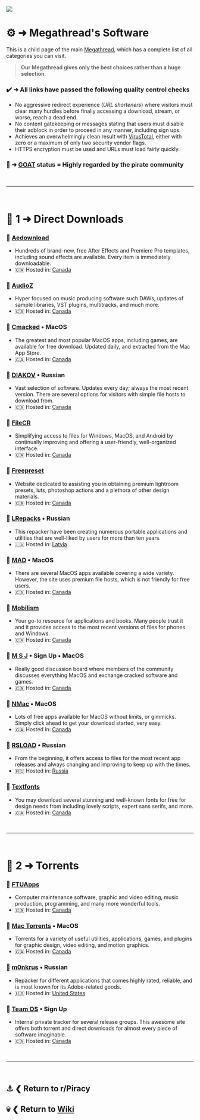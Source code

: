 ![](%%software%%)

# ⚙️ ➜ Megathread's **Software**
This is a child page of the main [Megathread](https://www.reddit.com/r/Piracy/wiki/megathread/), which has a complete list of all categories you can visit.
 
>**Our Megathread gives only the best choices rather than a huge selection**.

### ✔️ ➜ All links have passed the following quality control checks
- No aggressive redirect experience (*URL shorteners*) where visitors must clear many hurdles before finally accessing a download, stream, or worse, reach a dead end.
- No content gatekeeping or messages stating that users must disable their adblock in order to proceed in any manner, including sign ups.
- Achieves an overwhelmingly clean result with [VirusTotal](https://www.virustotal.com/gui/home/url), either with zero or a maximum of only two security vendor flags.
- HTTPS encryption must be used and URLs must load fairly quickly.

### 🐐 ➜ [GOAT](https://www.urbandictionary.com/define.php?term=goat) status = Highly regarded by the pirate community

&nbsp;

---

&nbsp;

# 📑 1 ➜ Direct Downloads

### 🔗 [Aedownload](https://aedownload.com/)
- Hundreds of brand-new, free After Effects and Premiere Pro templates, including sound effects are available. Every item is immediately downloadable.
- 🇨🇦 Hosted in: [Canada](https://check-host.net/ip-info?host=https%3A%2F%2Faedownload.com%2F&csrf_token=ea3c3184e743e86ef87efdbe1ad0f197889054b1)

### 🔗 [AudioZ](https://audioz.download/)
- Hyper focused on music producing software such DAWs, updates of sample libraries, VST plugins, multitracks, and much more.
- 🇨🇦 Hosted in: [Canada](https://check-host.net/ip-info?host=https%3A%2F%2Faudioz.download%2F&csrf_token=9dff6f7c8b805e1e8413f24f8b28ca466eaa0d9b)

### 🔗 [Cmacked](https://cmacked.com/) • MacOS
- The greatest and most popular MacOS apps, including games, are available for free download. Updated daily, and extracted from the Mac App Store.
- 🇨🇦 Hosted in: [Canada](https://check-host.net/ip-info?host=https%3A%2F%2Fcmacked.com%2F&csrf_token=e7c225d9be69d86c8f9a0a50aaa775dc73c4acc4)

### 🔗 [DIAKOV](https://diakov.net/) • Russian
- Vast selection of software. Updates every day; always the most recent version. There are several options for visitors with simple file hosts to download from.
- 🇨🇦 Hosted in: [Canada](https://check-host.net/ip-info?host=https%3A%2F%2Fdiakov.net%2F&csrf_token=8a08b5faf1067e447d06faded389cee086dba7d5)

### 🐐 [FileCR](https://filecr.com/)
- Simplifying access to files for Windows, MacOS, and Android by continually improving and offering a user-friendly, well-organized interface.
- 🇨🇦 Hosted in: [Canada](https://check-host.net/ip-info?host=https%3A%2F%2Ffilecr.com%2F&csrf_token=9dff6f7c8b805e1e8413f24f8b28ca466eaa0d9b)

### 🔗 [Freepreset](https://freepreset.net/)
- Website dedicated to assisting you in obtaining premium lightroom presets, luts, photoshop actions and a plethora of other design materials.
- 🇨🇦 Hosted in: [Canada](https://check-host.net/ip-info?host=https%3A%2F%2Ffilecr.com%2F&csrf_token=9dff6f7c8b805e1e8413f24f8b28ca466eaa0d9b)

### 🔗 [LRepacks](https://lrepacks.net/) • Russian
- This repacker have been creating numerous portable applications and utilities that are well-liked by users for more than ten years.
- 🇱🇻 Hosted in: [Latvia](https://check-host.net/ip-info?host=https%3A%2F%2Flrepacks.net%2F&csrf_token=c1b4162f9505e99000ed160ae0383d6d9068d2b1)

### 🔗 [MAD](https://www.macappdownload.com/) • MacOS
- There are several MacOS apps available covering a wide variety. However, the site uses premium file hosts, which is not friendly for free users.
- 🇨🇦 Hosted in: [Canada](https://check-host.net/ip-info?host=https%3A%2F%2Fwww.macappdownload.com%2F&csrf_token=f47f6631bcedaaa5fdaaa5549f50a26af6b9fbe9)

### 🔗 [Mobilism](https://forum.mobilism.org/index.php)
- Your go-to resource for applications and books. Many people trust it and it provides access to the most recent versions of files for phones and Windows.
- 🇨🇦 Hosted in: [Canada](https://check-host.net/ip-info?host=https%3A%2F%2Fforum.mobilism.org%2Findex.php&csrf_token=8a08b5faf1067e447d06faded389cee086dba7d5)

### 🔗 [M S J](https://www.macserialjunkie.com/forum/) • Sign Up • MacOS
- Really good discussion board where members of the community discusses everything MacOS and exchange cracked software and games.
- 🇨🇦 Hosted in: [Canada](https://check-host.net/ip-info?host=https%3A%2F%2Fforum.mobilism.org%2Findex.php&csrf_token=8a08b5faf1067e447d06faded389cee086dba7d5)

### 🔗 [NMac](https://nmac.to/hub/) • MacOS
- Lots of free apps available for MacOS without limits, or gimmicks. Simply click ahead to get your download started, very easy.
- 🇨🇦 Hosted in: [Canada](https://check-host.net/ip-info?host=https%3A%2F%2Fnmac.to%2Fhub%2F&csrf_token=e7c225d9be69d86c8f9a0a50aaa775dc73c4acc4)

### 🔗 [RSLOAD](https://rsload.net/) • Russian
- From the beginning, it offers access to files for the most recent app releases and always changing and improving to keep up with the times.
- 🇷🇺 Hosted in: [Russia](https://check-host.net/ip-info?host=https%3A%2F%2Frsload.net%2F&csrf_token=c1b4162f9505e99000ed160ae0383d6d9068d2b1)

### 🔗 [Textfonts](https://textfonts.net/)
- You may download several stunning and well-known fonts for free for design needs from including lovely scripts, expert sans serifs, and more.
- 🇨🇦 Hosted in: [Canada](https://check-host.net/ip-info?host=https%3A%2F%2Fnmac.to%2Fhub%2F&csrf_token=e7c225d9be69d86c8f9a0a50aaa775dc73c4acc4)

&nbsp;

---

&nbsp;

# 📑 2 ➜ Torrents

### 🧲 [FTUApps](https://ftuapps.dev/)
- Computer maintenance software, graphic and video editing, music production, programming, and many more wonderful tools.
- 🇨🇦 Hosted in: [Canada](https://check-host.net/ip-info?host=https%3A%2F%2Fftuapps.dev%2F&csrf_token=83934759463bf6f01e048eb6ee27e5fbc3bff90d)

### 🧲 [Mac Torrents](https://www.torrentmac.net/) • MacOS
- Torrents for a variety of useful utilities, applications, games, and plugins for graphic design, video editing, and motion graphics.
- 🇨🇦 Hosted in: [Canada](https://check-host.net/ip-info?host=https%3A%2F%2Fwww.torrentmac.net%2F&csrf_token=36283e583a60763cc973c528641327d26f49b700)

### 🐐 [m0nkrus](https://w14.monkrus.ws/) • Russian
- Repacker for different applications that comes highly rated, reliable, and is most known for its Adobe-related goods.
- 🇺🇸 Hosted in: [United States](https://check-host.net/ip-info?host=https%3A%2F%2Fw14.monkrus.ws%2F&csrf_token=83934759463bf6f01e048eb6ee27e5fbc3bff90d)

### 🧲 [Team OS](https://www.teamos.xyz) • Sign Up
- Internal private tracker for several release groups. This awesome site offers both torrent and direct downloads for almost every piece of software imaginable.
- 🇨🇦 Hosted in: [Canada](https://check-host.net/ip-info?host=https%3A%2F%2Fwww.teamos.xyz&csrf_token=9dff6f7c8b805e1e8413f24f8b28ca466eaa0d9b)

&nbsp;

---

&nbsp;

⚓ ❮ Return to **r/Piracy**
---
💀 ❮ Return to [**Wiki**](https://www.reddit.com/r/Piracy/wiki/index/)
---